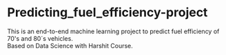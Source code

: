 # Predicting_fuel_efficiency-project
This is an end-to-end machine learning project to predict fuel efficiency of 70's and 80´s vehicles.  
Based on Data Science with Harshit Course.
